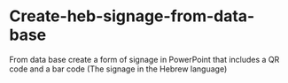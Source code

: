 # Create-heb-signage-from-data-base
From data base create a form of signage in PowerPoint that includes a QR code and a bar code (The signage in the Hebrew language)
